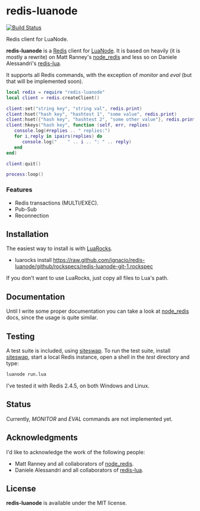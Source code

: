 # redis-luanode #

[![Build Status](https://travis-ci.org/ignacio/redis-luanode.png?branch=master)](https://travis-ci.org/ignacio/redis-luanode)

Redis client for LuaNode.

**redis-luanode** is a [Redis][1] client for [LuaNode][2]. It is based on heavily (it is mostly a rewrite) on Matt Ranney's [node_redis][3] and 
less so on Daniele Alessandri's [redis-lua][4]. 

It supports all Redis commands, with the exception of *monitor* and *eval* (but that will be implemented soon).

```lua
local redis = require "redis-luanode"
local client = redis.createClient()

client:set("string key", "string val", redis.print)
client:hset("hash key", "hashtest 1", "some value", redis.print)
client:hset({"hash key", "hashtest 2", "some other value"}, redis.print)
client:hkeys("hash key", function (self, err, replies)
   console.log(#replies .. " replies:")
   for i,reply in ipairs(replies) do
      console.log("    " .. i .. ": " .. reply)
   end
end)

client:quit()

process:loop()
```

### Features #
  - Redis transactions (MULTI/EXEC).
  - Pub-Sub
  - Reconnection

## Installation #
The easiest way to install is with [LuaRocks][5].

  - luarocks install https://raw.github.com/ignacio/redis-luanode/github/rockspecs/redis-luanode-git-1.rockspec

If you don't want to use LuaRocks, just copy all files to Lua's path.
  
## Documentation #
Until I write some proper documentation you can take a look at [node_redis][3] docs, since the usage is quite similar.

## Testing #
A test suite is included, using [siteswap][6]. To run the test suite, install [siteswap][6], start a local Redis 
instance, open a shell in the *test* directory and type:

```bash
luanode run.lua
```

I've tested it with Redis 2.4.5, on both Windows and Linux.

## Status #
Currently, *MONITOR* and *EVAL* commands are not implemented yet.

## Acknowledgments #
I'd like to acknowledge the work of the following people:

 - Matt Ranney and all collaborators of [node_redis][3].
 - Daniele Alessandri and all collaborators of [redis-lua][4].

 
## License #
**redis-luanode** is available under the MIT license.


[1]: http://redis.io/
[2]: https://github.com/ignacio/LuaNode
[3]: https://github.com/mranney/node_redis
[4]: https://github.com/nrk/redis-lua
[5]: http://luarocks.org/
[6]: https://github.com/ignacio/siteswap
